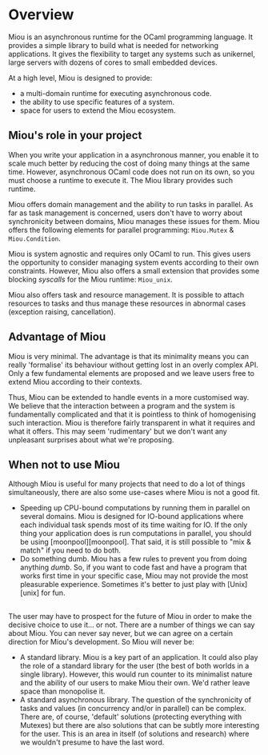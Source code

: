 # Overview

Miou is an asynchronous runtime for the OCaml programming language. It provides
a simple library to build what is needed for networking applications. It gives
the flexibility to target any systems such as unikernel, large servers with
dozens of cores to small embedded devices.

At a high level, Miou is designed to provide:
- a multi-domain runtime for executing asynchronous code.
- the ability to use specific features of a system.
- space for users to extend the Miou ecosystem.

## Miou's role in your project

When you write your application in a asynchronous manner, you enable it to scale
much better by reducing the cost of doing many things at the same time. However,
asynchronous OCaml code does not run on its own, so you must choose a runtime
to execute it. The Miou library provides such runtime.

Miou offers domain management and the ability to run tasks in parallel. As far
as task management is concerned, users don't have to worry about synchronicity
between domains, Miou manages these issues for them. Miou offers the following
elements for parallel programming: `Miou.Mutex` & `Miou.Condition`.

Miou is system agnostic and requires only OCaml to run. This gives users the
opportunity to consider managing system events according to their own
constraints. However, Miou also offers a small extension that provides some
blocking _syscalls_ for the Miou runtime: `Miou_unix`.

Miou also offers task and resource management. It is possible to attach
resources to tasks and thus manage these resources in abnormal cases (exception
raising, cancellation).

## Advantage of Miou

Miou is very minimal. The advantage is that its minimality means you can really
'formalise' its behaviour without getting lost in an overly complex API. Only a
few fundamental elements are proposed and we leave users free to extend Miou
according to their contexts.

Thus, Miou can be extended to handle events in a more customised way. We believe
that the interaction between a program and the system is fundamentally
complicated and that it is pointless to think of homogenising such interaction.
Miou is therefore fairly transparent in what it requires and what it offers.
This may seem 'rudimentary' but we don't want any unpleasant surprises about
what we're proposing.

## When not to use Miou

Although Miou is useful for many projects that need to do a lot of things
simultaneously, there are also some use-cases where Miou is not a good fit.

* Speeding up CPU-bound computations by running them in parallel on several
  domains. Miou is designed for IO-bound applications where each individual task
  spends most of its time waiting for IO. If the only thing your application
  does is run computations in parallel, you should be using
  [moonpool][moonpool]. That said, it is still possible to "mix & match" if you
  need to do both.
* Do something dumb. Miou has a few rules to prevent you from doing anything
  _dumb_. So, if you want to code fast and have a program that works first time
  in your specific case, Miou may not provide the most pleasurable experience.
  Sometimes it's better to just play with [Unix][unix] for fun.

##

The user may have to prospect for the future of Miou in order to make the
decisive choice to use it... or not. There are a number of things we can say
about Miou. You can never say never, but we can agree on a certain direction for
Miou's development. So Miou will never be:

* A standard library. Miou is a key part of an application. It could also play
  the role of a standard library for the user (the best of both worlds in a
  single library). However, this would run counter to its minimalist nature and
  the ability of our users to make Miou their own. We'd rather leave space than
  monopolise it.
* A standard asynchronous library. The question of the synchronicity of tasks
  and values (in concurrency and/or in parallel) can be complex. There are, of
  course, 'default' solutions (protecting everything with Mutexes) but there are
  also solutions that can be subtly more interesting for the user. This is an
  area in itself (of solutions and research) where we wouldn't presume to have
  the last word.
